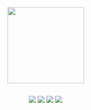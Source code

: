 <div align="center">
  <a href="https://github.com/big0d">
  <img height="175em" src="https://github-readme-stats.vercel.app/api?username=big0d&show_icons=false&theme=graywhite&include_all_commits=true&count_private=true"/>
</div>
  
  ##

<div align="center">
   	<a href="https://www.twitch.tv/naoseijogarfps" target="_blank"><img src="https://img.shields.io/badge/Twitch-9146FF?style=for-the-badge&logo=twitch&logoColor=white" target="_blank"></a>
  <a href = "mailto:uxmoura@gmail.com"><img src="https://img.shields.io/badge/-Gmail-%23333?style=for-the-badge&logo=gmail&logoColor=white" target="_blank"></a>
  <a href="https://www.linkedin.com/in/m0ur5/" target="_blank"><img src="https://img.shields.io/badge/-LinkedIn-%230077B5?style=for-the-badge&logo=linkedin&logoColor=white" target="_blank"></a>  
  <a href="https://account.xbox.com/pt-br/Profile?xr=mebarnav&rtc=1" target="_blank"><img src="https://img.shields.io/badge/Xbox-107C10?style=for-the-badge&logo=xbox&logoColor=white" target="_blank"></a>
</div>
